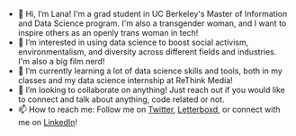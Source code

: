 - 👋 Hi, I’m Lana! I'm a grad student in UC Berkeley's Master of Information and Data Science program. I'm also a transgender woman, and I want to inspire others as an openly trans woman in tech!
- 👀 I’m interested in using data science to boost social activism, environmentalism, and diversity across different fields and industries. I'm also a big film nerd!
- 🌱 I’m currently learning a lot of data science skills and tools, both in my classes and my data science internship at ReThink Media!
- 💞️ I’m looking to collaborate on anything! Just reach out if you would like to connect and talk about anything, code related or not.
- 📫 How to reach me: Follow me on [Twitter](https://twitter.com/Lana_Elauria), [Letterboxd](https://letterboxd.com/choshacao314/), or connect with me on [LinkedIn](www.linkedin.com/in/lana-elauria)!

<!---
lana-e/lana-e is a ✨ special ✨ repository because its `README.md` (this file) appears on your GitHub profile.
You can click the Preview link to take a look at your changes.
--->
